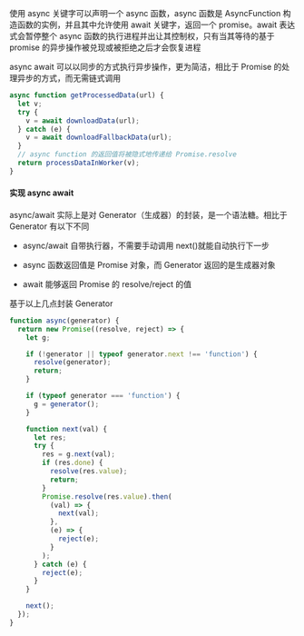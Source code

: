 使用 async 关键字可以声明一个 async 函数，async 函数是 AsyncFunction 构造函数的实例，并且其中允许使用 await 关键字，返回一个 promise。await 表达式会暂停整个 async 函数的执行进程并出让其控制权，只有当其等待的基于 promise 的异步操作被兑现或被拒绝之后才会恢复进程

async await 可以以同步的方式执行异步操作，更为简洁，相比于 Promise 的处理异步的方式，而无需链式调用

```js
async function getProcessedData(url) {
  let v;
  try {
    v = await downloadData(url);
  } catch (e) {
    v = await downloadFallbackData(url);
  }
  // async function 的返回值将被隐式地传递给 Promise.resolve
  return processDataInWorker(v);
}
```

#### 实现 async await

async/await 实际上是对 Generator（生成器）的封装，是一个语法糖。相比于 Generator 有以下不同

- async/await 自带执行器，不需要手动调用 next()就能自动执行下一步

- async 函数返回值是 Promise 对象，而 Generator 返回的是生成器对象

- await 能够返回 Promise 的 resolve/reject 的值

基于以上几点封装 Generator

```js
function async(generator) {
  return new Promise((resolve, reject) => {
    let g;

    if (!generator || typeof generator.next !== 'function') {
      resolve(generator);
      return;
    }

    if (typeof generator === 'function') {
      g = generator();
    }

    function next(val) {
      let res;
      try {
        res = g.next(val);
        if (res.done) {
          resolve(res.value);
          return;
        }
        Promise.resolve(res.value).then(
          (val) => {
            next(val);
          },
          (e) => {
            reject(e);
          }
        );
      } catch (e) {
        reject(e);
      }
    }

    next();
  });
}
```
